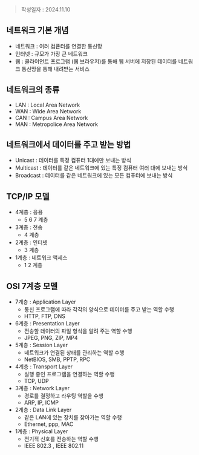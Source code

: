 > 작성일자 : 2024.11.10

## 네트워크 기본 개념
- 네트워크 : 여러 컴픁터를 연결한 통신망
- 인터넷 : 규모가 가장 큰 네트워크
- 웹 : 클라이언트 프로그램 (웹 브라우저)를 통해 웹 서버에 저장된 데이터를 네트워크 통신망을 통해 내려받는 서비스
## 네트워크의 종류
- LAN : Local Area Network
- WAN : Wide Area Network
- CAN : Campus Area Network
- MAN : Metropolice Area Network
## 네트워크에서 데이터를 주고 받는 방법
- Unicast : 데이터를 특정 컴퓨터 1대에만 보내는 방식
- Multicast : 데이터를 같은 네트워크에 있는 특정 컴퓨터 여러 대에 보내는 방식
- Broadcast : 데이터를 같은 네트워크에 있는 모든 컴퓨터에 보내는 방식


## TCP/IP 모델
 - 4계층 : 응용
	 - 5 6 7 계층
 - 3계층 : 전송
	 - 4 계층
 - 2계층 : 인터넷
	 - 3 계층
 - 1계층 : 네트워크 액세스
	- 1 2 계층 
## OSI 7계층 모델
- 7계층 : Application Layer
	- 통신 프로그램에 따라 각각의 양식으로 데이터를 주고 받는 역할 수행
	- HTTP, FTP, DNS
- 6계층 : Presentation Layer
	- 전송할 데이터의 파일 형식을 알려 주는 역할 수행
	- JPEG, PNG, ZIP, MP4
- 5계층 : Session Layer
	- 네트워크가 연결된 상태를 관리하는 역할 수행
	- NetBIOS, SMB, PPTP, RPC
- 4계층 : Transport Layer
	- 실행 중인 프로그램을 연결하는 역할 수행
	- TCP, UDP
- 3계층 : Network Layer
	- 경로를 결정하고 라우팅 역할을 수행
	- ARP, IP, ICMP
- 2계층 : Data Link Layer
	- 같은 LAN에 있는 장치를 찾아가는 역할 수행
	- Ethernet, ppp, MAC  
- 1계층 : Physical Layer 
	- 전기적 신호를 전송하는 역할 수행
	- IEEE 802.3 , IEEE 802.11
